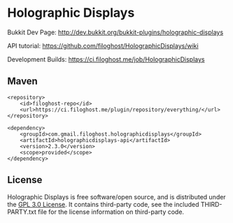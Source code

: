 Holographic Displays
===================

Bukkit Dev Page: http://dev.bukkit.org/bukkit-plugins/holographic-displays

API tutorial: https://github.com/filoghost/HolographicDisplays/wiki

Development Builds: https://ci.filoghost.me/job/HolographicDisplays

## Maven
```
<repository>
    <id>filoghost-repo</id>
    <url>https://ci.filoghost.me/plugin/repository/everything/</url>
</repository>
```

```
<dependency>
    <groupId>com.gmail.filoghost.holographicdisplays</groupId>
    <artifactId>holographicdisplays-api</artifactId>
    <version>2.3.0</version>
    <scope>provided</scope>
</dependency>
```

## License
Holographic Displays is free software/open source, and is distributed under the [GPL 3.0 License](https://opensource.org/licenses/GPL-3.0). It contains third-party code, see the included THIRD-PARTY.txt file for the license information on third-party code.